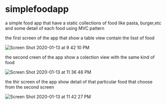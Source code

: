 # simplefoodapp
a simple food app that have a static collections of food like pasta, burger,etc and  some detail of each food
using  MVC pattern


the first screen of the app that show a table view contain the lisst of food




![Screen Shot 2020-01-13 at 9 42 10 PM](https://user-images.githubusercontent.com/47069606/72295776-e4b44080-3660-11ea-9b75-bdba1e55cd5f.png)






the second creen of the app show a colection view with the same kind of food



![Screen Shot 2020-01-13 at 11 36 46 PM](https://user-images.githubusercontent.com/47069606/72296030-673d0000-3661-11ea-8409-973077f33a56.png)








the thir screen of the app show detail of that particular food that choose from the second screen




![Screen Shot 2020-01-13 at 11 42 27 PM](https://user-images.githubusercontent.com/47069606/72296142-9ce1e900-3661-11ea-8c6e-d48b25ceaa07.png)





